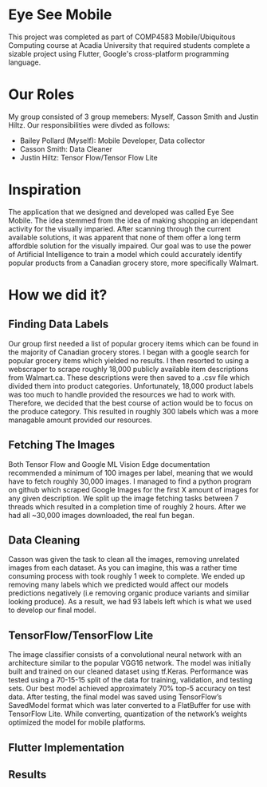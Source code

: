 # Eye See Mobile
This project was completed as part of COMP4583 Mobile/Ubiquitous Computing course at Acadia University that required students complete a sizable project using Flutter, Google's cross-platform programming language. 


# Our Roles
My group consisted of 3 group memebers: Myself, Casson Smith and Justin Hiltz. Our responsibilities were divded as follows:
  - Bailey Pollard (Myself): Mobile Developer, Data collector
  - Casson Smith: Data Cleaner
  - Justin Hiltz: Tensor Flow/Tensor Flow Lite


# Inspiration
The application that we designed and developed was called Eye See Mobile. The idea stemmed from the idea of making shopping an idependant activity for the visually imparied. After scanning through the current available solutions, it was apparent that none of them offer a long term affordble solution for the visually impaired. Our goal was to use the power of Artificial Intelligence to train a model which could accurately identify popular products from a Canadian grocery store, more specifically Walmart. 


# How we did it?
## Finding Data Labels
Our group first needed a list of popular grocery items which can be found in the majority of Canadian grocery stores. I began with a google search for popular grocery items which yielded no results. I then resorted to using a webscraper to scrape roughly 18,000 publicly available item descriptions from Walmart.ca. These descriptions were then saved to a .csv file which divided them into product categories. 
Unfortunately, 18,000 product labels was too much to handle provided the resources we had to work with. Therefore, we decided that the best course of action would be to focus on the produce category. This resulted in roughly 300 labels which was a more managable amount provided our resources. 


## Fetching The Images
Both Tensor Flow and Google ML Vision Edge documentation recommended a minimum of 100 images per label, meaning that we would have to fetch roughly 30,000 images. I managed to find a python program on github which scraped Google Images for the first X amount of images for any given description. We split up the image fetching tasks between 7 threads which resulted in a completion time of roughly 2 hours. After we had all ~30,000 images downloaded, the real fun began.


## Data Cleaning
Casson was given the task to clean all the images, removing unrelated images from each dataset. As you can imagine, this was a rather time consuming process with took roughly 1 week to complete. We ended up removing many labels which we predicted would affect our models predictions negatively (i.e removing organic produce variants and similiar looking produce). As a result, we had 93 labels left which is what we used to develop our final model.

## TensorFlow/TensorFlow Lite
The image classifier consists of a convolutional neural network with an architecture similar to the popular VGG16 network. The model was initially built and trained on our cleaned dataset using tf.Keras. Performance was tested using a 70-15-15 split  of the data for training, validation, and testing sets. Our best model achieved approximately 70% top-5 accuracy on test data. After testing, the final model was saved using TensorFlow’s SavedModel format which was later converted to a FlatBuffer for use with TensorFlow Lite. While converting, quantization of the network’s weights optimized the model for mobile platforms.




## Flutter Implementation





## Results

